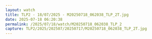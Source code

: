 ```yaml
---
layout: watch
title: TLP2 - 18/07/2025 - M20250718_062038_TLP_2T.jpg
date: 2025-07-18 06:20:38
permalink: /2025/07/18/watch/M20250718_062038_TLP_2
capture: TLP2/2025/202507/20250717/M20250718_062038_TLP_2T.jpg
---
```

